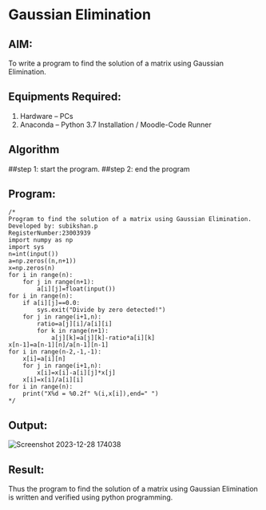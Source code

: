 # Gaussian Elimination

## AIM:
To write a program to find the solution of a matrix using Gaussian Elimination.

## Equipments Required:
1. Hardware – PCs
2. Anaconda – Python 3.7 Installation / Moodle-Code Runner

## Algorithm
##step 1:
start the program.
##step 2:
end the program

## Program:
```
/*
Program to find the solution of a matrix using Gaussian Elimination.
Developed by: subikshan.p
RegisterNumber:23003939
import numpy as np
import sys
n=int(input())
a=np.zeros((n,n+1))
x=np.zeros(n)
for i in range(n):
    for j in range(n+1):
        a[i][j]=float(input())
for i in range(n):
    if a[i][j]==0.0:
        sys.exit("Divide by zero detected!")
    for j in range(i+1,n):
        ratio=a[j][i]/a[i][i]
        for k in range(n+1):
            a[j][k]=a[j][k]-ratio*a[i][k]
x[n-1]=a[n-1][n]/a[n-1][n-1]
for i in range(n-2,-1,-1):
    x[i]=a[i][n]
    for j in range(i+1,n):
        x[i]=x[i]-a[i][j]*x[j]
    x[i]=x[i]/a[i][i]
for i in range(n):
    print("X%d = %0.2f" %(i,x[i]),end=" ")
*/
```

## Output:
![Screenshot 2023-12-28 174038](https://github.com/subikshan2006/Gaussian/assets/139841805/39d1b8a7-935e-41b8-a732-a4969a10af36)



## Result:
Thus the program to find the solution of a matrix using Gaussian Elimination is written and verified using python programming.

